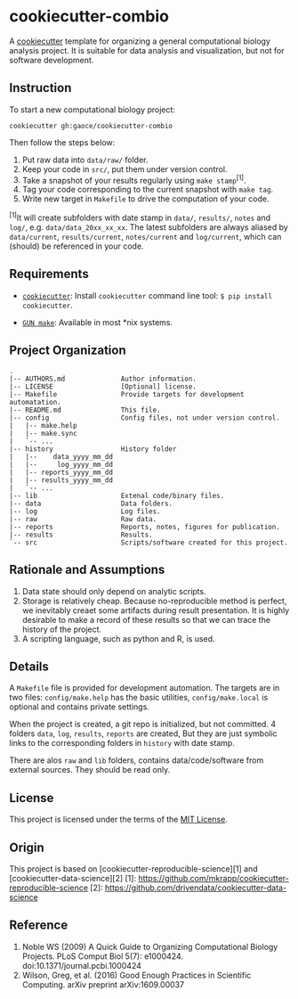 cookiecutter-combio
===================

A [cookiecutter](https://github.com/audreyr/cookiecutter) template for
organizing a general computational biology analysis project. It is suitable for
data analysis and visualization, but not for software development.

Instruction
-----------

To start a new computational biology project:

`cookiecutter gh:gaoce/cookiecutter-combio`

Then follow the steps below:

1. Put raw data into `data/raw/` folder.
1. Keep your code in `src/`, put them under version control.
1. Take a snapshot of your results regularly using `make stamp`<sup>[1]</sup>.
1. Tag your code corresponding to the current snapshot with `make tag`.
1. Write new target in `Makefile` to drive the computation of your code.

<sup>[1]</sup>It will create subfolders with date stamp in `data/`, `results/`,
    `notes` and `log/`, e.g. `data/data_20xx_xx_xx`. The latest subfolders are
    always aliased by `data/current`, `results/current`, `notes/current` and
    `log/current`, which can (should) be referenced in your code.

Requirements
------------
* [`cookiecutter`](https://github.com/audreyr/cookiecutter):
Install `cookiecutter` command line tool: `$ pip install cookiecutter`.

* [`GUN make`](https://www.gnu.org/software/make/): Available in most *nix
systems.

Project Organization
--------------------

    .
    |-- AUTHORS.md              Author information.
    |-- LICENSE                 [Optional] license.
    |-- Makefile                Provide targets for development automatation.
    |-- README.md               This file.
    |-- config                  Config files, not under version control.
    |   |-- make.help
    |   |-- make.sync
    |   `-- ...
    |-- history                 History folder
    |   |--    data_yyyy_mm_dd
    |   |--     log_yyyy_mm_dd
    |   |-- reports_yyyy_mm_dd
    |   |-- results_yyyy_mm_dd
    |   `-- ...
    |-- lib                     Extenal code/binary files.
    |-- data                    Data folders.
    |-- log                     Log files.
    |-- raw                     Raw data.
    |-- reports                 Reports, notes, figures for publication.
    |-- results                 Results.
    `-- src                     Scripts/software created for this project.

Rationale and Assumptions
-------------------------

1. Data state should only depend on analytic scripts.
1. Storage is relatively cheap. Because no-reproducible method is perfect, we
   inevitably creaet some artifacts during result presentation. It is highly
   desirable to make a record of these results so that we can trace the history
   of the project.
1. A scripting language, such as python and R, is used.

Details
-------

A `Makefile` file is provided for development automation. The targets are
in two files: `config/make.help` has the basic utilities, `config/make.local`
is optional and contains private settings.

When the project is created, a git repo is initialized, but not committed. 4
folders `data`, `log`, `results`, `reports` are created, But they are just
symbolic links to the corresponding folders in `history` with date stamp.

There are alos `raw` and `lib` folders, contains data/code/software from
external sources. They should be read only.

License
-------
This project is licensed under the terms of the [MIT License](/LICENSE).

Origin
------
This project is based on
[cookiecutter-reproducible-science][1] and [cookiecutter-data-science][2]
[1]: https://github.com/mkrapp/cookiecutter-reproducible-science
[2]: https://github.com/drivendata/cookiecutter-data-science

Reference
---------

1. Noble WS (2009) A Quick Guide to Organizing Computational Biology Projects.
PLoS Comput Biol 5(7): e1000424. doi:10.1371/journal.pcbi.1000424
1. Wilson, Greg, et al. (2016) Good Enough Practices in Scientific Computing.
arXiv preprint arXiv:1609.00037

